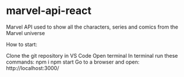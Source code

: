 # marvel-api-react
 Marvel API used to show all the characters, series and comics from the Marvel universe
 
 How to start:
 
 Clone the git repository in VS Code
 Open terminal
 In terminal run these commands: 
   npm i 
   npm start
 Go to a browser and open: http://localhost:3000/
 
